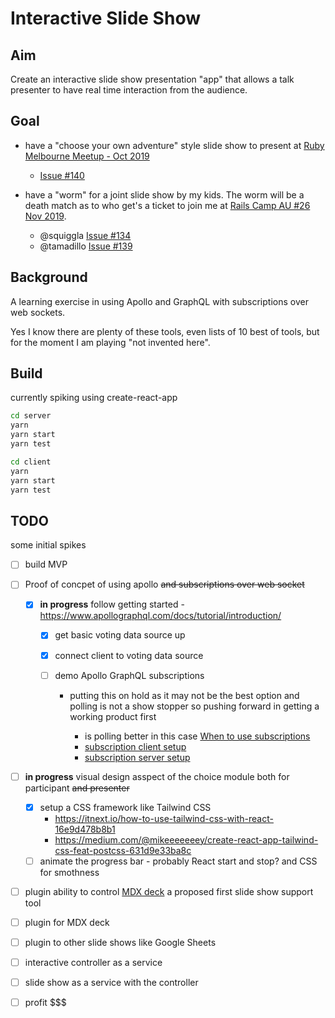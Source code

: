 # Interactive Slide Show

## Aim

Create an interactive slide show presentation "app" that allows a talk
presenter to have real time interaction from the audience.

## Goal

- have a "choose your own adventure" style slide show to present at [Ruby
  Melbourne Meetup - Oct
  2019](https://www.meetup.com/Ruby-On-Rails-Oceania-Melbourne/events/hrznsqyznbnc/)

  - [Issue #140](https://github.com/rails-oceania/melbourne-ruby/issues/140)

- have a "worm" for a joint slide show by my kids. The worm will be a death
  match as to who get's a ticket to join me at [Rails Camp AU #26 Nov
  2019](https://rails.camp/#au_nov_2019).
  - @squiggla [Issue #134](https://github.com/rails-oceania/melbourne-ruby/issues/134)
  - @tamadillo [Issue #139](https://github.com/rails-oceania/melbourne-ruby/issues/139)

## Background

A learning exercise in using Apollo and GraphQL with subscriptions over web
sockets.

Yes I know there are plenty of these tools, even lists of 10 best of tools, but
for the moment I am playing "not invented here".

## Build

currently spiking using create-react-app

```sh
cd server
yarn
yarn start
yarn test
```

```sh
cd client
yarn
yarn start
yarn test
```

## TODO

some initial spikes

- [ ] build MVP
- [ ] Proof of concpet of using apollo ~~and subscriptions over web socket~~

  - [x] **in progress** follow getting started -
        https://www.apollographql.com/docs/tutorial/introduction/

    - [x] get basic voting data source up
    - [x] connect client to voting data source
    - [ ] demo Apollo GraphQL subscriptions

      - putting this on hold as it may not be the best option and polling is not a show stopper so pushing forward in getting a working product first

        - is polling better in this case [When to use subscriptions](https://www.apollographql.com/docs/react/advanced/subscriptions/#when-to-use-subscriptions)
        - [subscription client setup](https://www.apollographql.com/docs/react/advanced/subscriptions/#client-setup)
        - [subscription server setup](https://www.apollographql.com/docs/graphql-subscriptions/)

- [ ] **in progress** visual design asspect of the choice module both for
      participant ~~and presenter~~
  - [x] setup a CSS framework like Tailwind CSS
    - https://itnext.io/how-to-use-tailwind-css-with-react-16e9d478b8b1
    - https://medium.com/@mikeeeeeeey/create-react-app-tailwind-css-feat-postcss-631d9e33ba8c
  - [ ] animate the progress bar - probably React start and stop? and CSS for
        smothness
- [ ] plugin ability to control [MDX deck](https://github.com/jxnblk/mdx-deck)
      a proposed first slide show support tool
- [ ] plugin for MDX deck
- [ ] plugin to other slide shows like Google Sheets
- [ ] interactive controller as a service
- [ ] slide show as a service with the controller
- [ ] profit \$\$\$
